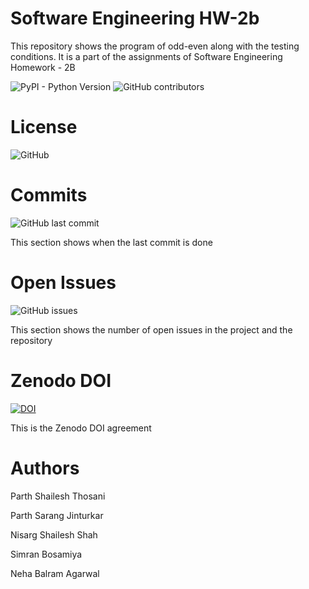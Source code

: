 # Software Engineering HW-2b

This repository shows the program of odd-even along with the testing conditions. It is a part of the assignments of Software Engineering Homework - 2B

![PyPI - Python Version](https://img.shields.io/pypi/pyversions/numpy)
![GitHub contributors](https://img.shields.io/github/contributors-anon/freakNewton/HW-2b)

# License
![GitHub](https://img.shields.io/github/license/freakNewton/HW-2b)


# Commits
![GitHub last commit](https://img.shields.io/github/last-commit/freakNewton/HW-2b)

This section shows when the last commit is done

# Open Issues
![GitHub issues](https://img.shields.io/github/issues/freakNewton/HW-2b)

This section shows the number of open issues in the project and the repository

# Zenodo DOI
[![DOI](https://zenodo.org/badge/401821008.svg)](https://zenodo.org/badge/latestdoi/401821008)

This is the Zenodo DOI agreement

# Authors
Parth Shailesh Thosani

Parth Sarang Jinturkar

Nisarg Shailesh Shah

Simran Bosamiya

Neha Balram Agarwal



